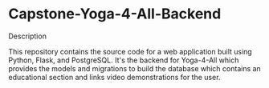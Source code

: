 # Capstone-Yoga-4-All-Backend

Description

This repository contains the source code for a web application built using Python, Flask, and PostgreSQL. It's the backend for Yoga-4-All which provides the models and migrations to build the database which contains an educational section and links video demonstrations for the user.
